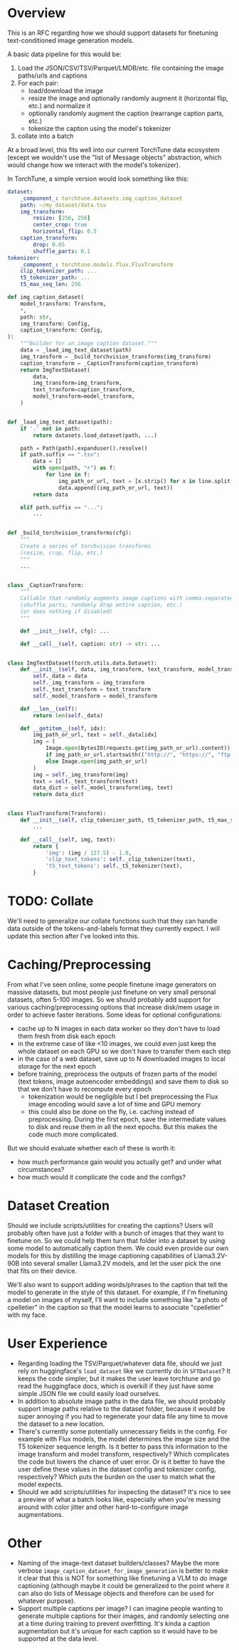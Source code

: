 # Overview

This is an RFC regarding how we should support datasets for finetuning text-conditioned image generation models.

A basic data pipeline for this would be:
1. Load the JSON/CSV/TSV/Parquet/LMDB/etc. file containing the image paths/urls and captions
2. For each pair:
   - load/download the image
   - resize the image and optionally randomly augment it (horizontal flip, etc.) and normalize it
   - optionally randomly augment the caption (rearrange caption parts, etc.)
   - tokenize the caption using the model's tokenizer
3. collate into a batch

At a broad level, this fits well into our current TorchTune data ecosystem (except we wouldn't use the "list of Message objects" abstraction, which would change how we interact with the model's tokenizer).

In TorchTune, a simple version would look something like this:

```yaml
dataset:
    _component_: torchtune.datasets.img_caption_dataset
    path: ~/my_dataset/data.tsv
    img_transform:
        resize: [256, 256]
        center_crop: true
        horizontal_flip: 0.5
    caption_transform:
        drop: 0.05
        shuffle_parts: 0.1
tokenizer:
    _component_: torchtune.models.flux.FluxTransform
    clip_tokenizer_path: ...
    t5_tokenizer_path: ...
    t5_max_seq_len: 256
```

```python
def img_caption_dataset(
    model_transform: Transform,
    *,
    path: str,
    img_transform: Config,
    caption_transform: Config,
):
    """Builder for an image caption dataset."""
    data = _load_img_text_dataset(path)
    img_transform = _build_torchvision_transforms(img_transform)
    caption_transform = _CaptionTransform(caption_transform)
    return ImgTextDataset(
        data,
        img_transform=img_transform,
        text_tranform=caption_transform,
        model_transform=model_transform,
    )


def _load_img_text_dataset(path):
    if '.' not in path:
        return datasets.load_dataset(path, ...)

    path = Path(path).expanduser().resolve()
    if path.suffix == ".tsv":
        data = []
        with open(path, "r") as f:
            for line in f:
                img_path_or_url, text = [x.strip() for x in line.split("\t")]
                data.append((img_path_or_url, text))
        return data

    elif path.suffix == "...":
        ...


def _build_torchvision_transforms(cfg):
    """
    Create a series of torchvision transforms
    (resize, crop, flip, etc.)
    """
    ...


class _CaptionTransform:
    """
    Callable that randomly augments image captions with comma-separated parts
    (shuffle parts, randomly drop entire caption, etc.)
    (or does nothing if disabled)
    """

    def __init__(self, cfg): ...

    def __call__(self, caption: str) -> str: ...


class ImgTextDataset(torch.utils.data.Dataset):
    def __init__(self, data, img_transform, text_transform, model_transform):
        self._data = data
        self._img_transform = img_transform
        self._text_transform = text_transform
        self._model_transform = model_transform

    def __len__(self):
        return len(self._data)

    def __getitem__(self, idx):
        img_path_or_url, text = self._data[idx]
        img = (
            Image.open(BytesIO(requests.get(img_path_or_url).content))
            if img_path_or_url.startswith(("http://", "https://", "ftp://", "ftps://"))
            else Image.open(img_path_or_url)
        )
        img = self._img_transform(img)
        text = self._text_transform(text)
        data_dict = self._model_transform(img, text)
        return data_dict


class FluxTransform(Transform):
    def __init__(self, clip_tokenizer_path, t5_tokenizer_path, t5_max_seq_len):
        ...

    def __call__(self, img, text):
        return {
            'img': (img / 127.5) - 1.0,
            'clip_text_tokens': self._clip_tokenizer(text),
            't5_text_tokens': self._t5_tokenizer(text),
        }
```

# TODO: Collate

We'll need to generalize our collate functions such that they can handle data outside of the tokens-and-labels format they currently expect. I will update this section after I've looked into this.

# Caching/Preprocessing

From what I've seen online, some people finetune image generators on massive datasets, but most people just finetune on very small personal datasets, often 5-100 images. So we should probably add support for various caching/preprocessing options that increase disk/mem usage in order to achieve faster iterations. Some ideas for optional configurations:

- cache up to N images in each data worker so they don't have to load them fresh from disk each epoch
- in the extreme case of like <10 images, we could even just keep the whole dataset on each GPU so we don't have to transfer them each step
- in the case of a web dataset, save up to N downloaded images to local storage for the next epoch
- before training, preprocess the outputs of frozen parts of the model (text tokens, image autoencoder embeddings) and save them to disk so that we don't have to recompute every epoch
   - tokenization would be negligible but I bet preprocessing the Flux image encoding would save a lot of time and GPU memory
   - this could also be done on the fly, i.e. caching instead of preprocessing. During the first epoch, save the intermediate values to disk and reuse them in all the next epochs. But this makes the code much more complicated.

But we should evaluate whether each of these is worth it:
- how much performance gain would you actually get? and under what circumstances?
- how much would it complicate the code and the configs?

# Dataset Creation

Should we include scripts/utilities for creating the captions? Users will probably often have just a folder with a bunch of images that they want to finetune on. So we could help them turn that folder into a dataset by using some model to automatically caption them. We could even provide our own models for this by distilling the image captioning capabilities of Llama3.2V-90B into several smaller Llama3.2V models, and let the user pick the one that fits on their device.

We'll also want to support adding words/phrases to the caption that tell the model to generate in the style of this dataset. For example, if I'm finetuning a model on images of myself, I'll want to include something like "a photo of cpelletier" in the caption so that the model learns to associate "cpelletier" with my face.

# User Experience

- Regarding loading the TSV/Parquet/whatever data file, should we just rely on huggingface's `load_dataset` like we currently do in `SFTDataset`? It keeps the code simpler, but it makes the user leave torchtune and go read the huggingface docs, which is overkill if they just have some simple JSON file we could easily load ourselves.
- In addition to absolute image paths in the data file, we should probably support image paths relative to the dataset folder, because it would be super annoying if you had to regenerate your data file any time to move the dataset to a new location.
- There's currently some potentially unnecessary fields in the config. For example with Flux models, the model determines the image size and the T5 tokenizer sequence length. Is it better to pass this information to the image transform and model transform, respectively? Which complicates the code but lowers the chance of user error. Or is it better to have the user define these values in the dataset config and tokenizer config, respectively? Which puts the burden on the user to match what the model expects.
- Should we add scripts/utilities for inspecting the dataset? It's nice to see a preview of what a batch looks like, especially when you're messing around with color jitter and other hard-to-configure image augmentations.

# Other
- Naming of the image-text dataset builders/classes? Maybe the more verbose `image_caption_dataset_for_image_generation` is better to make it clear that this is NOT for something like finetuning a VLM to do image captioning (although maybe it could be generalized to the point where it can also do lists of Message objects and therefore can be used for whatever purpose).
- Support multiple captions per image? I can imagine people wanting to generate multiple captions for their images, and randomly selecting one at a time during training to prevent overfitting. It's kinda a caption augmentation but it's unique for each caption so it would have to be supported at the data level.

